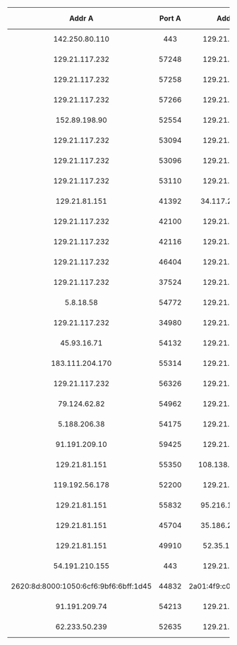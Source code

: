 |Addr A|Port A|Addr B|Port B|Packets|Bytes|Stream ID|Packets A->B|Bytes A->B|Packets B->A|Bytes B->A|Rel Start|Duration|Bits/s A->B|Bits/s B->A|
|:--:|:--:|:--:|:--:|:--:|:--:|:--:|:--:|:--:|:--:|:--:|:--:|:--:|:--:|:--:|
|142.250.80.110|443|129.21.81.151|43020|68|14.160 KiB|0|0|0.00%|37|7.927 KiB|31|6.233 KiB|1.707912|163.8397|396 bytes|311 bytes|
|129.21.117.232|57248|129.21.81.151|7575|30|2.962 KiB|1|0|0.00%|17|1.696 KiB|13|1.266 KiB|4.781160|13.0494|1.039 KiB|794 bytes|
|129.21.117.232|57258|129.21.81.151|7575|7051|86.650 MiB|2|0|0.00%|3586|86.432 MiB|3465|222.717 KiB|6.214763|11.6055|59.580 MiB|153.524 KiB|
|129.21.117.232|57266|129.21.81.151|7575|127859|178.405 MiB|3|0|0.00%|4472|288.642 KiB|123387|178.123 MiB|6.726715|11.0985|208.058 KiB|128.394 MiB|
|152.89.198.90|52554|129.21.81.151|6081|3|166 bytes|4|0|0.00%|2|112 bytes|1|54 bytes|6.931802|0.3023|2.895 KiB|1.396 KiB|
|129.21.117.232|53094|129.21.81.151|7575|30|2.963 KiB|5|0|0.00%|17|1.698 KiB|13|1.265 KiB|19.007938|11.5424|1.177 KiB|897 bytes|
|129.21.117.232|53096|129.21.81.151|7575|7728|95.111 MiB|6|0|0.00%|3962|94.874 MiB|3766|242.012 KiB|20.240838|10.2064|74.365 MiB|189.694 KiB|
|129.21.117.232|53110|129.21.81.151|7575|152943|213.377 MiB|7|0|0.00%|5359|345.460 KiB|147584|213.039 MiB|20.250711|10.2018|270.900 KiB|167.060 MiB|
|129.21.81.151|41392|34.117.237.239|443|12|1,011 bytes|8|0|0.00%|7|603 bytes|5|408 bytes|24.442805|111.1501|43 bytes|29 bytes|
|129.21.117.232|42100|129.21.81.151|7575|30|2.962 KiB|9|0|0.00%|17|1.698 KiB|13|1.264 KiB|31.914883|12.6521|1.073 KiB|818 bytes|
|129.21.117.232|42116|129.21.81.151|7575|11131|122.119 MiB|10|0|0.00%|5677|121.776 MiB|5454|350.938 KiB|33.449041|11.1040|87.735 MiB|252.836 KiB|
|129.21.117.232|46404|129.21.81.151|7575|68490|94.936 MiB|11|0|0.00%|2853|183.929 KiB|65637|94.756 MiB|33.655645|10.9049|134.933 KiB|69.515 MiB|
|129.21.117.232|37524|129.21.81.151|7575|30|3.026 KiB|12|0|0.00%|17|1.729 KiB|13|1.297 KiB|51.781218|12.6877|1.090 KiB|837 bytes|
|5.8.18.58|54772|129.21.81.151|11965|3|166 bytes|13|0|0.00%|2|112 bytes|1|54 bytes|61.480017|0.2108|4.149 KiB|2.001 KiB|
|129.21.117.232|34980|129.21.81.151|7575|30|3.026 KiB|14|0|0.00%|17|1.730 KiB|13|1.296 KiB|66.217208|11.6642|1.187 KiB|910 bytes|
|45.93.16.71|54132|129.21.81.151|3306|3|166 bytes|15|0|0.00%|2|112 bytes|1|54 bytes|68.044582|0.0156|56.166 KiB|27.080 KiB|
|183.111.204.170|55314|129.21.81.151|8088|3|166 bytes|16|0|0.00%|2|112 bytes|1|54 bytes|77.824972|0.4762|1.837 KiB|907 bytes|
|129.21.117.232|56326|129.21.81.151|7575|29|2.961 KiB|17|0|0.00%|16|1.665 KiB|13|1.296 KiB|82.294602|11.1805|1.190 KiB|949 bytes|
|79.124.62.82|54962|129.21.81.151|44227|3|166 bytes|18|0|0.00%|2|112 bytes|1|54 bytes|82.806510|0.5116|1.710 KiB|844 bytes|
|5.188.206.38|54175|129.21.81.151|19152|3|166 bytes|19|0|0.00%|2|112 bytes|1|54 bytes|89.116556|0.1225|7.142 KiB|3.443 KiB|
|91.191.209.10|59425|129.21.81.151|3269|3|166 bytes|20|0|0.00%|2|112 bytes|1|54 bytes|101.957129|0.2044|4.280 KiB|2.063 KiB|
|129.21.81.151|55350|108.138.113.169|443|24|3.508 KiB|21|0|0.00%|11|1.830 KiB|13|1.678 KiB|104.545605|58.5855|255 bytes|234 bytes|
|119.192.56.178|52200|129.21.81.151|23|2|128 bytes|22|0|0.00%|1|74 bytes|1|54 bytes|136.776229|0.0000||
|129.21.81.151|55832|95.216.195.133|80|12|1.086 KiB|23|0|0.00%|6|504 bytes|6|608 bytes|138.740123|1.2074|3.261 KiB|3.934 KiB|
|129.21.81.151|45704|35.186.227.140|443|42|10.355 KiB|24|0|0.00%|17|4.115 KiB|25|6.240 KiB|140.115033|0.3519|93.544 KiB|141.849 KiB|
|129.21.81.151|49910|52.35.136.194|443|18|7.315 KiB|25|0|0.00%|10|2.598 KiB|8|4.718 KiB|140.115151|30.7014|693 bytes|1.229 KiB|
|54.191.210.155|443|129.21.81.151|53168|3|264 bytes|26|0|0.00%|2|163 bytes|1|101 bytes|140.283710|0.0695|18.320 KiB|11.352 KiB|
|2620:8d:8000:1050:6cf6:9bf6:6bff:1d45|44832|2a01:4f9:c010:2636::1|80|10|1.141 KiB|27|0|0.00%|5|526 bytes|5|642 bytes|142.740855|1.1983|3.429 KiB|4.186 KiB|
|91.191.209.74|54213|129.21.81.151|54712|3|166 bytes|28|0|0.00%|2|112 bytes|1|54 bytes|148.651837|0.5938|1.473 KiB|727 bytes|
|62.233.50.239|52635|129.21.81.151|5654|3|166 bytes|29|0|0.00%|2|112 bytes|1|54 bytes|165.036716|0.5108|1.713 KiB|845 bytes|


